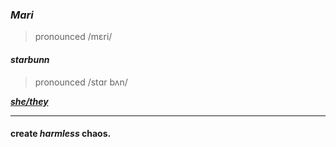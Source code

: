 ### ***Mari***
> pronounced /mɛri/

#### *starbunn*
> pronounced /stɑr bʌn/
 
***[she/they](https://pronoun.is/she/:or/they)***

---
#### create *harmless* chaos.
